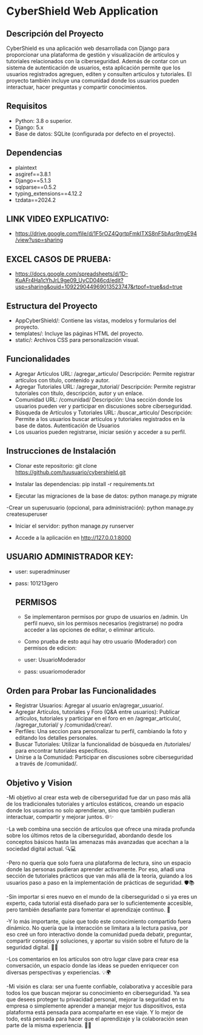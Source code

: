 # CyberShield Web Application

## Descripción del Proyecto
CyberShield es una aplicación web desarrollada con Django para proporcionar una plataforma de gestión y visualización de artículos y tutoriales relacionados con la ciberseguridad. Además de contar con un sistema de autenticación de usuarios, esta aplicación permite que los usuarios registrados agreguen, editen y consulten artículos y tutoriales. El proyecto también incluye una comunidad donde los usuarios pueden interactuar, hacer preguntas y compartir conocimientos.

## Requisitos
- Python: 3.8 o superior.
- Django: 5.x
- Base de datos: SQLite (configurada por defecto en el proyecto).

## Dependencias
- plaintext
- asgiref==3.8.1
- Django==5.1.3
- sqlparse==0.5.2
- typing_extensions==4.12.2
- tzdata==2024.2

## LINK VIDEO EXPLICATIVO: 
- https://drive.google.com/file/d/1F5rOZ4QgrtpFmkITXS8nF5bAsr9mgE94/view?usp=sharing

## EXCEL CASOS DE PRUEBA:
- https://docs.google.com/spreadsheets/d/1D-KuAFr4Ha1cYhJrL9ge09_UyCD046cd/edit?usp=sharing&ouid=109229044969013523747&rtpof=true&sd=true

## Estructura del Proyecto
- AppCyberShield/: Contiene las vistas, modelos y formularios del proyecto.
- templates/: Incluye las páginas HTML del proyecto.
- static/: Archivos CSS para personalización visual.
## Funcionalidades
- Agregar Artículos
URL: /agregar_articulo/
Descripción: Permite registrar artículos con título, contenido y autor.
- Agregar Tutoriales
URL: /agregar_tutorial/
Descripción: Permite registrar tutoriales con título, descripción, autor y un enlace.
- Comunidad
URL: /comunidad/
Descripción: Una sección donde los usuarios pueden ver y participar en discusiones sobre ciberseguridad.
- Búsqueda de Artículos y Tutoriales
URL: /buscar_articulo/
Descripción: Permite a los usuarios buscar artículos y tutoriales registrados en la base de datos.
Autenticación de Usuarios
- Los usuarios pueden registrarse, iniciar sesión y acceder a su perfil.

## Instrucciones de Instalación
- Clonar este repositorio:
git clone https://github.com/tuusuario/cybershield.git
  
- Instalar las dependencias:
pip install -r requirements.txt

- Ejecutar las migraciones de la base de datos:
python manage.py migrate

-Crear un superusuario (opcional, para administración):
python manage.py createsuperuser

- Iniciar el servidor:
python manage.py runserver

- Accede a la aplicación en http://127.0.0.1:8000

## USUARIO ADMINISTRADOR KEY:
- user: superadminuser
- pass: 101213gero

  ## PERMISOS

  - Se implementaron permisos por grupo de usuarios en /admin. Un perfil nuevo, sin los permisos necesarios (registrarse) no podra acceder a las opciones de editar, o eliminar articulo.
  - Como prueba de esto aqui hay otro usuario (Moderador) con permisos de edicion:
 
  - user: UsuarioModerador
  - pass: usuariomoderador

## Orden para Probar las Funcionalidades
- Registrar Usuarios: Agregar al usuario en/agregar_usuario/.
- Agregar Artículos, tutoriales y Foro (Q&A entre usuarios): Publicar artículos, tutoriales y participar en el foro en en /agregar_articulo/, /agregar_tutorial/ y /comunidad/crear/.
- Perfiles: Una seccion para personalizar tu perfil, cambiando la foto y editando los detalles personales.
- Buscar Tutoriales: Utilizar la funcionalidad de búsqueda en /tutoriales/ para encontrar tutoriales específicos.
- Unirse a la Comunidad: Participar en discusiones sobre ciberseguridad a través de /comunidad/.

## Objetivo y Vision
-Mi objetivo al crear esta web de ciberseguridad fue dar un paso más allá de los tradicionales tutoriales y artículos estáticos, creando un espacio donde los usuarios no solo aprendieran, sino que también pudieran interactuar, compartir y mejorar juntos. 🌐✨

-La web combina una sección de artículos que ofrece una mirada profunda sobre los últimos retos de la ciberseguridad, abordando desde los conceptos básicos hasta las amenazas más avanzadas que acechan a la sociedad digital actual. 🔍💻

-Pero no quería que solo fuera una plataforma de lectura, sino un espacio donde las personas pudieran aprender activamente. Por eso, añadí una sección de tutoriales prácticos que van más allá de la teoría, guiando a los usuarios paso a paso en la implementación de prácticas de seguridad. 🛡️📚

-Sin importar si eres nuevo en el mundo de la ciberseguridad o si ya eres un experto, cada tutorial está diseñado para ser lo suficientemente accesible, pero también desafiante para fomentar el aprendizaje continuo. 🚀

-Y lo más importante, quise que todo este conocimiento compartido fuera dinámico. No quería que la interacción se limitara a la lectura pasiva, por eso creé un foro interactivo donde la comunidad pueda debatir, preguntar, compartir consejos y soluciones, y aportar su visión sobre el futuro de la seguridad digital. 💬🤝

-Los comentarios en los artículos son otro lugar clave para crear esa conversación, un espacio donde las ideas se pueden enriquecer con diversas perspectivas y experiencias. 💡🌍

-Mi visión es clara: ser una fuente confiable, colaborativa y accesible para todos los que buscan mejorar su conocimiento en ciberseguridad. Ya sea que desees proteger tu privacidad personal, mejorar la seguridad en tu empresa o simplemente aprender a manejar mejor tus dispositivos, esta plataforma está pensada para acompañarte en ese viaje. Y lo mejor de todo, está pensada para hacer que el aprendizaje y la colaboración sean parte de la misma experiencia. 🤗🔐
